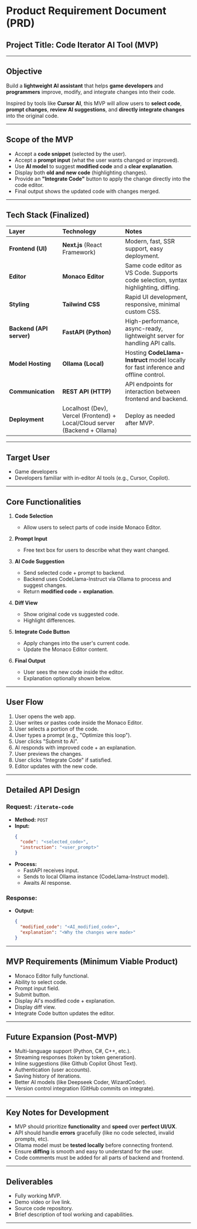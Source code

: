 # Product Requirement Document (PRD)

## Project Title: Code Iterator AI Tool (MVP)

---

## Objective
Build a **lightweight AI assistant** that helps **game developers** and **programmers** improve, modify, and integrate changes into their code.

Inspired by tools like **Cursor AI**, this MVP will allow users to **select code**, **prompt changes**, **review AI suggestions**, and **directly integrate changes** into the original code.

---

## Scope of the MVP
- Accept a **code snippet** (selected by the user).
- Accept a **prompt input** (what the user wants changed or improved).
- Use **AI model** to suggest **modified code** and a **clear explanation**.
- Display both **old and new code** (highlighting changes).
- Provide an **"Integrate Code"** button to apply the change directly into the code editor.
- Final output shows the updated code with changes merged.

---

## Tech Stack (Finalized)

| Layer | Technology | Notes |
|:---|:---|:---|
| **Frontend (UI)** | **Next.js** (React Framework) | Modern, fast, SSR support, easy deployment. |
| **Editor** | **Monaco Editor** | Same code editor as VS Code. Supports code selection, syntax highlighting, diffing. |
| **Styling** | **Tailwind CSS** | Rapid UI development, responsive, minimal custom CSS. |
| **Backend (API server)** | **FastAPI (Python)** | High-performance, async-ready, lightweight server for handling API calls. |
| **Model Hosting** | **Ollama (Local)** | Hosting **CodeLlama-Instruct** model locally for fast inference and offline control. |
| **Communication** | **REST API (HTTP)** | API endpoints for interaction between frontend and backend. |
| **Deployment** | Localhost (Dev), Vercel (Frontend) + Local/Cloud server (Backend + Ollama) | Deploy as needed after MVP. |

---

## Target User
- Game developers
- Developers familiar with in-editor AI tools (e.g., Cursor, Copilot).

---

## Core Functionalities

1. **Code Selection**
    - Allow users to select parts of code inside Monaco Editor.

2. **Prompt Input**
    - Free text box for users to describe what they want changed.

3. **AI Code Suggestion**
    - Send selected code + prompt to backend.
    - Backend uses CodeLlama-Instruct via Ollama to process and suggest changes.
    - Return **modified code** + **explanation**.

4. **Diff View**
    - Show original code vs suggested code.
    - Highlight differences.

5. **Integrate Code Button**
    - Apply changes into the user's current code.
    - Update the Monaco Editor content.

6. **Final Output**
    - User sees the new code inside the editor.
    - Explanation optionally shown below.

---

## User Flow

1. User opens the web app.
2. User writes or pastes code inside the Monaco Editor.
3. User selects a portion of the code.
4. User types a prompt (e.g., "Optimize this loop").
5. User clicks "Submit to AI".
6. AI responds with improved code + an explanation.
7. User previews the changes.
8. User clicks "Integrate Code" if satisfied.
9. Editor updates with the new code.

---

## Detailed API Design

### Request: `/iterate-code`
- **Method:** `POST`
- **Input:**
  ```json
  {
    "code": "<selected_code>",
    "instruction": "<user_prompt>"
  }
  ```
- **Process:**
  - FastAPI receives input.
  - Sends to local Ollama instance (CodeLlama-Instruct model).
  - Awaits AI response.

### Response:
- **Output:**
  ```json
  {
    "modified_code": "<AI_modified_code>",
    "explanation": "<Why the changes were made>"
  }
  ```

---

## MVP Requirements (Minimum Viable Product)
- Monaco Editor fully functional.
- Ability to select code.
- Prompt input field.
- Submit button.
- Display AI's modified code + explanation.
- Display diff view.
- Integrate Code button updates the editor.

---

## Future Expansion (Post-MVP)
- Multi-language support (Python, C#, C++, etc.).
- Streaming responses (token by token generation).
- Inline suggestions (like Github Copilot Ghost Text).
- Authentication (user accounts).
- Saving history of iterations.
- Better AI models (like Deepseek Coder, WizardCoder).
- Version control integration (GitHub commits on integrate).

---

## Key Notes for Development
- MVP should prioritize **functionality** and **speed** over **perfect UI/UX**.
- API should handle **errors** gracefully (like no code selected, invalid prompts, etc).
- Ollama model must be **tested locally** before connecting frontend.
- Ensure **diffing** is smooth and easy to understand for the user.
- Code comments must be added for all parts of backend and frontend.

---

## Deliverables
- Fully working MVP.
- Demo video or live link.
- Source code repository.
- Brief description of tool working and capabilities.

---


